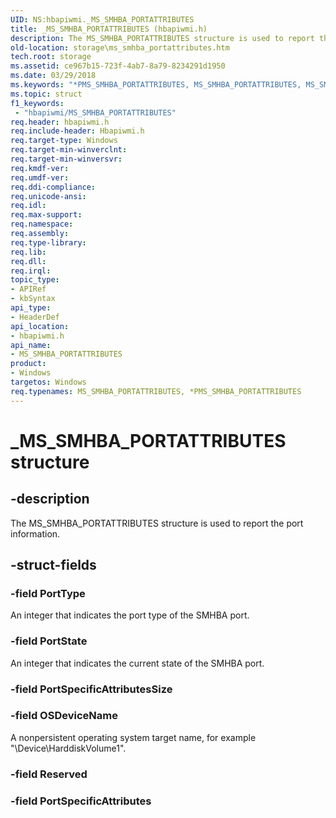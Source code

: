 ```yaml
---
UID: NS:hbapiwmi._MS_SMHBA_PORTATTRIBUTES
title: _MS_SMHBA_PORTATTRIBUTES (hbapiwmi.h)
description: The MS_SMHBA_PORTATTRIBUTES structure is used to report the port information.
old-location: storage\ms_smhba_portattributes.htm
tech.root: storage
ms.assetid: ce967b15-723f-4ab7-8a79-8234291d1950
ms.date: 03/29/2018
ms.keywords: "*PMS_SMHBA_PORTATTRIBUTES, MS_SMHBA_PORTATTRIBUTES, MS_SMHBA_PORTATTRIBUTES structure [Storage Devices], PMS_SMHBA_PORTATTRIBUTES, PMS_SMHBA_PORTATTRIBUTES structure pointer [Storage Devices], _MS_SMHBA_PORTATTRIBUTES, hbapiwmi/MS_SMHBA_PORTATTRIBUTES, hbapiwmi/PMS_SMHBA_PORTATTRIBUTES, storage.ms_smhba_portattributes, structs-Fibre_66af1ae7-5db4-4dd3-bacc-0665dd757660.xml"
ms.topic: struct
f1_keywords:
 - "hbapiwmi/MS_SMHBA_PORTATTRIBUTES"
req.header: hbapiwmi.h
req.include-header: Hbapiwmi.h
req.target-type: Windows
req.target-min-winverclnt: 
req.target-min-winversvr: 
req.kmdf-ver: 
req.umdf-ver: 
req.ddi-compliance: 
req.unicode-ansi: 
req.idl: 
req.max-support: 
req.namespace: 
req.assembly: 
req.type-library: 
req.lib: 
req.dll: 
req.irql: 
topic_type:
- APIRef
- kbSyntax
api_type:
- HeaderDef
api_location:
- hbapiwmi.h
api_name:
- MS_SMHBA_PORTATTRIBUTES
product:
- Windows
targetos: Windows
req.typenames: MS_SMHBA_PORTATTRIBUTES, *PMS_SMHBA_PORTATTRIBUTES
---
```


# _MS_SMHBA_PORTATTRIBUTES structure


## -description


The MS_SMHBA_PORTATTRIBUTES structure is used to report the port information.


## -struct-fields




### -field PortType

An integer that indicates the port type of the SMHBA port.


### -field PortState

An integer that indicates the current state of the SMHBA port.


### -field PortSpecificAttributesSize


### -field OSDeviceName

A nonpersistent operating system target name, for example "\Device\HarddiskVolume1".


### -field Reserved


### -field PortSpecificAttributes

